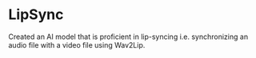 # LipSync
Created an AI model that is proficient in lip-syncing i.e. synchronizing an audio file with a video file using Wav2Lip.
